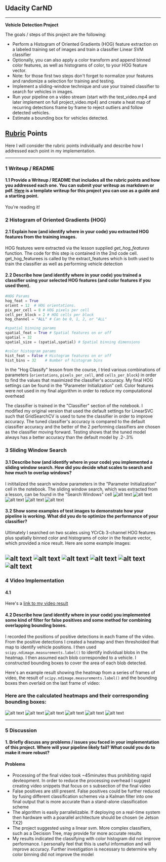 ## Udacity CarND

---

**Vehicle Detection Project**

The goals / steps of this project are the following:

* Perform a Histogram of Oriented Gradients (HOG) feature extraction on a labeled training set of images and train a classifier Linear SVM classifier
* Optionally, you can also apply a color transform and append binned color features, as well as histograms of color, to your HOG feature vector. 
* Note: for those first two steps don't forget to normalize your features and randomize a selection for training and testing.
* Implement a sliding-window technique and use your trained classifier to search for vehicles in images.
* Run your pipeline on a video stream (start with the test_video.mp4 and later implement on full project_video.mp4) and create a heat map of recurring detections frame by frame to reject outliers and follow detected vehicles.
* Estimate a bounding box for vehicles detected.

[//]: # (Image References)
[searchwindow0]: ./output_images/searchwindows1.png
[searchwindow1]: ./output_images/searchwindows2.png
[searchwindow2]: ./output_images/searchwindows3.png
[searchwindow3]: ./output_images/searchwindows4.png
[searchwindowAll]: ./output_images/searchwindowsAll.png
[pipeline0]: ./output_images/pipeline0.png
[pipeline1]: ./output_images/pipeline1.png
[pipeline2]: ./output_images/pipeline2.png
[pipeline3]: ./output_images/pipeline3.png
[pipeline4]: ./output_images/pipeline4.png
[pipeline5]: ./output_images/pipeline5.png
[heatmap0]: ./output_images/heat-map0.png
[heatmap1]: ./output_images/heat-map1.png
[heatmap2]: ./output_images/heat-map2.png
[heatmap3]: ./output_images/heat-map3.png
[heatmap4]: ./output_images/heat-map4.png
[heatmap5]: ./output_images/heat-map5.png
[video1]: ./project_video.mp4

## [Rubric](https://review.udacity.com/#!/rubrics/513/view) Points
 Here I will consider the rubric points individually and describe how I addressed each point in my implementation.  

---
### 1 Writeup / README

#### 1.1 Provide a Writeup / README that includes all the rubric points and how you addressed each one.  You can submit your writeup as markdown or pdf.  [Here](https://github.com/udacity/CarND-Vehicle-Detection/blob/master/writeup_template.md) is a template writeup for this project you can use as a guide and a starting point.  

You're reading it!

### 2 Histogram of Oriented Gradients (HOG)

#### 2.1 Explain how (and identify where in your code) you extracted HOG features from the training images.
HOG features were extracted via the lesson supplied _get_hog_features_ function.  The code for this step is contained in the 2nd code cell. get_hog_featurees is called by the extract_features which is both used to train the classifier as well as performing vehicle detection 

#### 2.2 Describe how (and identify where in your code) you trained a classifier using your selected HOG features (and color features if you used them).

```Python
#HOG Params
hog_feat = True
orient = 12  # HOG orientations.  
pix_per_cell = 8 # HOG pixels per cell
cell_per_block = 2 # HOG cells per block 
hog_channel = "ALL" # Can be 0, 1, 2, or "ALL"

#spatial binning params
spatial_feat = True # Spatial features on or off
spatial = 32
spatial_size = (spatial,spatial) # Spatial binning dimensions 

#color histogram params
hist_feat = False # Histogram features on or off
hist_bins = 32    # Number of histogram bins
```

In the "Hog Classify" lesson from the course, I tried various combinations of parameters (`orientations`, `pixels_per_cell`, and `cells_per_block`) in order to find the values that maximized the classifier's accuracy. My final HOG settings can be found in the "Parameter Initialization" cell. Color features were not used in my final algorithm in order to reduce my computational overhead

The classifier is trained in the "Classifier" section of the notebook. I modified my original version that used the default settings for LinearSVC such that GridSearchCV is used to tune the classifier in order to improve accuracy. The tuned classifier's accuracy is compared to the default classifier accuracy and the better of the 2 performing classifiers are chosen as the classifier moving forward. Testing shows that the tuned model always has a better accuracy than the default model by .2-.3%
### 3 Sliding Window Search

#### 3.1 Describe how (and identify where in your code) you implemented a sliding window search.  How did you decide what scales to search and how much to overlap windows?
I inititalized the search window parameters in the "Parameter Initialization" cell in the notebook. The sliding window search, which was extracted from a lesson, can be found in the "Search Windows" cell
![alt text][searchwindow0]
![alt text][searchwindow1]
![alt text][searchwindow2]
![alt text][searchwindow3]
![alt text][searchwindowAll]

#### 3.2 Show some examples of test images to demonstrate how your pipeline is working.  What did you do to optimize the performance of your classifier?

Ultimately I searched on two scales using YCrCb 3-channel HOG features plus spatially binned color and histograms of color in the feature vector, which provided a nice result.  Here are some example images:

![alt text][pipeline0]
![alt text][pipeline1]
![alt text][pipeline2]
![alt text][pipeline3]
![alt text][pipeline4]
![alt text][pipeline5]
---

### 4 Video Implementation

#### 4.1
Here's a [link to my video result][video1]


#### 4.2  Describe how (and identify where in your code) you implemented some kind of filter for false positives and some method for combining overlapping bounding boxes.

I recorded the positions of positive detections in each frame of the video.  From the positive detections I created a heatmap and then thresholded that map to identify vehicle positions.  I then used `scipy.ndimage.measurements.label()` to identify individual blobs in the heatmap.  I then assumed each blob corresponded to a vehicle.  I constructed bounding boxes to cover the area of each blob detected.  

Here's an example result showing the heatmap from a series of frames of video, the result of `scipy.ndimage.measurements.label()` and the bounding boxes then overlaid on the last frame of video:

### Here are the calculated heatmaps and their corresponding bounding boxes:

![alt text][heatmap0]
![alt text][heatmap1]
![alt text][heatmap2]
![alt text][heatmap3]
![alt text][heatmap4]
![alt text][heatmap5]





---

### 5 Discussion

#### 1. Briefly discuss any problems / issues you faced in your implementation of this project.  Where will your pipeline likely fail?  What could you do to make it more robust?

#### Problems
* Processing of the final video took ~45minutes thus prohibiting rapid devleopment. In order to reduce the processing overhead I suggest creating video snippets that focus on s subsection of the final video
* False positives are still present. False positives could be further reduced by fusing different classification schemes via a Kalman filter into one final output that is more accurate than a stand-alone classification scheme
* The algorithm is easily parrallelizable. If deploying on a real-time system then hardware with a poarallel architecture should be chosen (ie Jetson TX2)
* The project suggested using a linear svm. More complex classifiers, such as a Decision Tree, may provide for more accurate results
* My results indicated the classifying with color histogram did not improve performance. I personally feel that this is useful information and will improve accuracy. Further investigation is necessary to determine why color binning did not improve the model

